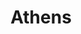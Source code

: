 ---
layout: photos.njk
title: Athens
tags:
  - photos
imageFolder: athens
camera: Fujifilm X100T
copy: First stop is the ancient city of Athens, with the higlight being the incredible Parthenon of the Acropolis.
---
